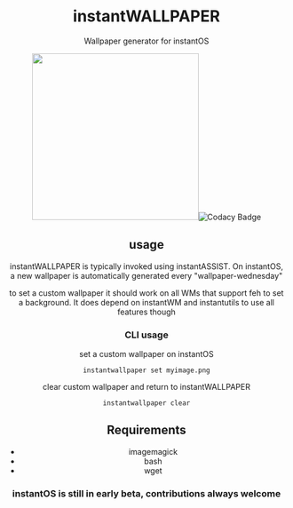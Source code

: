 <div align="center">
    <h1>instantWALLPAPER</h1>
    <p>Wallpaper generator for instantOS</p>
    <img width="300" height="300" src="https://media.githubusercontent.com/media/instantOS/instantLOGO/master/png/wall.png>
</div>

--------  

[![Codacy Badge](https://api.codacy.com/project/badge/Grade/eed7ed06ca9446bda1a7004bdfce7dcf)](https://app.codacy.com/gh/instantOS/instantWALLPAPER?utm_source=github.com&utm_medium=referral&utm_content=instantOS/instantWALLPAPER&utm_campaign=Badge_Grade_Settings)

## usage

instantWALLPAPER is typically invoked using instantASSIST. 
On instantOS, a new wallpaper is automatically generated every "wallpaper-wednesday"

to set a custom wallpaper
it should work on all WMs that support feh to set a background. It does depend on instantWM and instantutils to use all features though

### CLI usage

set a custom wallpaper on instantOS
```
instantwallpaper set myimage.png
```

clear custom wallpaper and return to instantWALLPAPER
```
instantwallpaper clear
```

## Requirements
  - imagemagick
  - bash
  - wget

### instantOS is still in early beta, contributions always welcome
